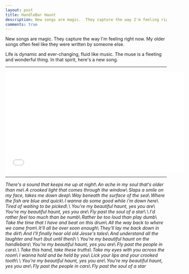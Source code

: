 ```yaml
---
layout: post
title: HandleBar Haunt
description: New songs are magic.  They capture the way I'm feeling right now.
comments: true
---
```


New songs are magic.  They capture the way I'm feeling right now. My older songs often feel like they were written by someone else.

Life is dynamic and ever-changing, fluid like music.  The muse is a fleeting and wonderful thing.  In that spirit, here's a new song.

----

<iframe width="560" height="315" src="//www.youtube.com/embed/IP15WDnZ46A" frameborder="0" allowfullscreen></iframe>

----

*There's a sound that keeps me up at night*\\
*An ache in my soul that's older than me*\\
*A crooked light that comes through the window*\\
*Slaps a smile on my face, takes me down deep*\\
*Way beneath the surface of the sea*\\
*Where the fish are blue and quick*\\
*I wanna do some good while i'm down here*\\
*Tired of waiting to be picked*\\
\\
*You're my beautiful haunt, yes you are*\\
*You're my beautiful haunt, yes you are*\\
*Fly past the soul of a star*\\
\\
*I'd rather feel too much than be numb*\\
*Rather be too loud than play dumb*\\
*Take the time that I have and beat on this drum*\\
*All the way back to where we come from*\\
*It'll all be over soon enough*\\
*They'll lay me back down in the dirt*\\
*And I'll finally hear old old Jesse's tales*\\
*And understand all the laughter and hurt (but until then)*\\
\\
*You're my beautiful haunt on the handlebars*\\
*You're my beautiful haunt, yes you are*\\
*Fly past the people in cars*\\
\\
*Take this hand, take these truths*\\
*Take my eyes with you across the room*\\
*I wanna hold and be held by you*\\
*Lick your lips and your crooked tooth*\\
\\
*You're my beautiful haunt, yes you are*\\
*You're my beautiful haunt, yes you are*\\
*Fly past the people in cars*\\
*Fly past the soul of a star*
